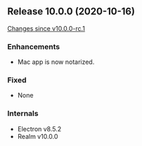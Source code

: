 ## Release 10.0.0 (2020-10-16)

[Changes since v10.0.0-rc.1](https://github.com/realm/realm-studio/compare/v10.0.0-rc.1...v10.0.0)

### Enhancements

- Mac app is now notarized.

### Fixed

- None

### Internals

- Electron v8.5.2
- Realm v10.0.0
